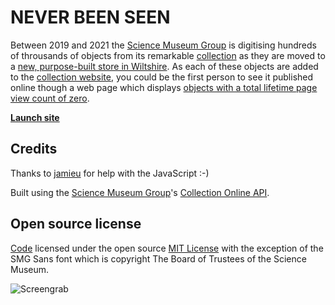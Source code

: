 # NEVER BEEN SEEN

Between 2019 and 2021 the [Science Museum Group](https://www.sciencemuseumgroup.org.uk) is digitising hundreds of throusands of objects from its remarkable [collection](https://www.sciencemuseumgroup.org.uk/about-us/collection/) as they are moved to a [new, purpose-built store in Wiltshire](https://www.sciencemuseumgroup.org.uk/about-us/collection/national-collections-centre/). As each of these objects are added to the [collection website](https://collection.sciencemuseumgroup.org.uk), you could be the first person to see it published online though a web page which displays [objects with a total lifetime page view count of zero](https://johnstack.github.io/first/).

**[Launch site](https://johnstack.github.io/first/)**

## Credits

Thanks to [jamieu](https://github.com/jamieu) for help with the JavaScript :-)

Built using the [Science Museum Group](https://www.sciencemuseumgroup.org.uk)'s [Collection Online API](https://github.com/TheScienceMuseum/collectionsonline/wiki/Collections-Online-API).

## Open source license

[Code](https://github.com/johnstack/first) licensed under the open source [MIT License](https://github.com/johnstack/first/blob/master/LICENSE) with the exception of the SMG Sans font which is copyright The Board of Trustees of the Science Museum. 

![Screengrab](https://github.com/johnstack/first/blob/master/Screenshot.png)

